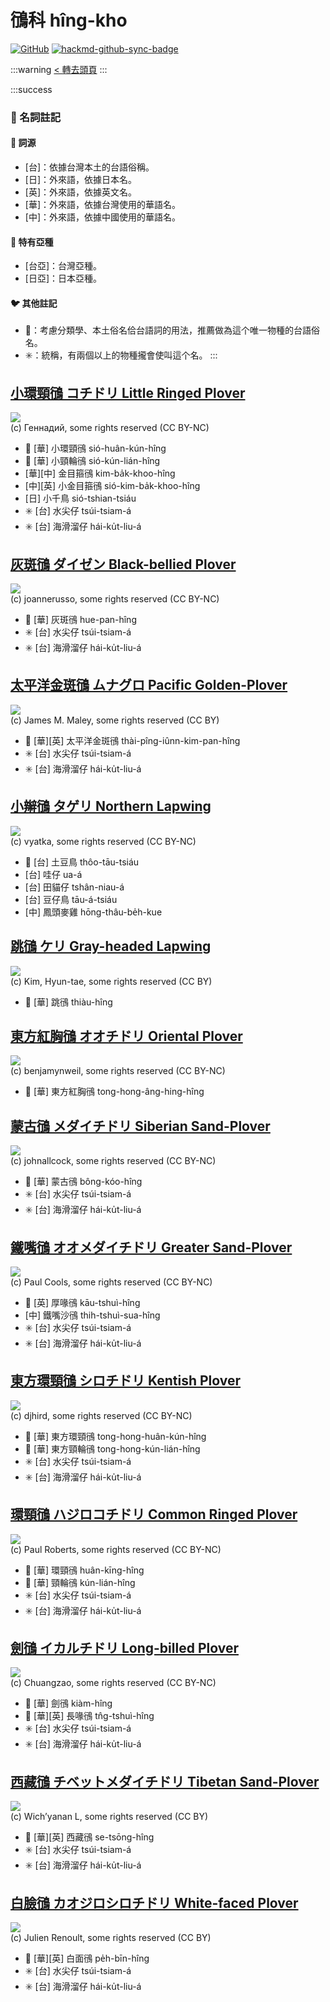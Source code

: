 # 鴴科 hîng-kho

[![GitHub](https://img.shields.io/badge/GitHub-black?logo=github)](https://github.com/siansiansu/tsiau-a-e-mia)
[![hackmd-github-sync-badge](https://hackmd.io/HzkAeO3UTTillhg8AZ0C4w/badge)](https://hackmd.io/HzkAeO3UTTillhg8AZ0C4w)

:::warning
[< 轉去頭頁](https://hackmd.io/@siansiansu/Hy4VzNvha)
:::

:::success
### 📖 名詞註記

#### 📎 詞源

- [台]：依據台灣本土的台語俗稱。
- [日]：外來語，依據日本名。
- [英]：外來語，依據英文名。
- [華]：外來語，依據台灣使用的華語名。
- [中]：外來語，依據中國使用的華語名。

#### 🎏 特有亞種

- [台亞]：台灣亞種。
- [日亞]：日本亞種。

#### 🐦 其他註記

- 🎯：考慮分類學、本土俗名佮台語詞的用法，推薦做為這个唯一物種的台語俗名。
- ✳️：統稱，有兩個以上的物種攏會使叫這个名。
:::

## [小環頸鴴 コチドリ Little Ringed Plover](https://ebird.org/species/lirplo)

![](https://inaturalist-open-data.s3.amazonaws.com/photos/28895106/medium.jpg)
<br/>
(c) Геннадий, some rights reserved (CC BY-NC)

- 🎯 [華] 小環頸鴴 sió-huân-kún-hîng
- 🎯 [華] 小頸輪鴴 sió-kún-lián-hîng
- [華][中] 金目箍鴴 kim-ba̍k-khoo-hîng
- [中][英] 小金目箍鴴 sió-kim-ba̍k-khoo-hîng
- [日] 小千鳥 sió-tshian-tsiáu
- ✳️ [台] 水尖仔 tsúi-tsiam-á
- ✳️ [台] 海滑溜仔 hái-ku̍t-liu-á

## [灰斑鴴 ダイゼン Black-bellied Plover](https://ebird.org/species/bkbplo)

![](https://inaturalist-open-data.s3.amazonaws.com/photos/5468412/medium.jpeg)
<br/>
(c) joannerusso, some rights reserved (CC BY-NC)

- 🎯 [華] 灰斑鴴 hue-pan-hîng
- ✳️ [台] 水尖仔 tsúi-tsiam-á
- ✳️ [台] 海滑溜仔 hái-ku̍t-liu-á

## [太平洋金斑鴴 ムナグロ Pacific Golden-Plover](https://ebird.org/species/pagplo)

![](https://inaturalist-open-data.s3.amazonaws.com/photos/43835792/medium.jpg)
<br/>
(c) James M. Maley, some rights reserved (CC BY)

- 🎯 [華][英] 太平洋金斑鴴 thài-pîng-iûnn-kim-pan-hîng
- ✳️ [台] 水尖仔 tsúi-tsiam-á
- ✳️ [台] 海滑溜仔 hái-ku̍t-liu-á

## [小辮鴴 タゲリ Northern Lapwing](https://ebird.org/species/norlap)

![](https://inaturalist-open-data.s3.amazonaws.com/photos/189856988/medium.jpg)
<br/>
(c) vyatka, some rights reserved (CC BY-NC)

- 🎯 [台] 土豆鳥 thôo-tāu-tsiáu
- [台] 哇仔 ua-á
- [台] 田貓仔 tshân-niau-á
- [台] 豆仔鳥 tāu-á-tsiáu
- [中] 鳳頭麥雞 hōng-thâu-be̍h-kue

## [跳鴴 ケリ Gray-headed Lapwing](https://ebird.org/species/gyhlap1)

![](https://inaturalist-open-data.s3.amazonaws.com/photos/2544894/medium.jpg)
<br/>
(c) Kim, Hyun-tae, some rights reserved (CC BY)

- 🎯 [華] 跳鴴 thiàu-hîng

## [東方紅胸鴴 オオチドリ Oriental Plover](https://ebird.org/species/oriplo1)

![](https://inaturalist-open-data.s3.amazonaws.com/photos/64412807/medium.jpeg)
<br/>
(c) benjamynweil, some rights reserved (CC BY-NC)

- 🎯 [華] 東方紅胸鴴 tong-hong-âng-hing-hîng

## [蒙古鴴 メダイチドリ Siberian Sand-Plover](https://ebird.org/species/lessap2)

![](https://inaturalist-open-data.s3.amazonaws.com/photos/17506363/medium.jpeg)
<br/>
(c) johnallcock, some rights reserved (CC BY-NC)

- 🎯 [華] 蒙古鴴 bông-kóo-hîng
- ✳️ [台] 水尖仔 tsúi-tsiam-á
- ✳️ [台] 海滑溜仔 hái-ku̍t-liu-á

## [鐵嘴鴴 オオメダイチドリ Greater Sand-Plover](https://ebird.org/species/grsplo)

![](https://inaturalist-open-data.s3.amazonaws.com/photos/1935738/medium.jpg)
<br/>
(c) Paul Cools, some rights reserved (CC BY-NC)

- 🎯 [英] 厚喙鴴 kāu-tshuì-hîng
- [中] 鐵嘴沙鴴 thih-tshuì-sua-hîng
- ✳️ [台] 水尖仔 tsúi-tsiam-á
- ✳️ [台] 海滑溜仔 hái-ku̍t-liu-á

## [東方環頸鴴 シロチドリ Kentish Plover](https://ebird.org/species/kenplo1)

![](https://inaturalist-open-data.s3.amazonaws.com/photos/162627410/medium.jpg)
<br/>
(c) djhird, some rights reserved (CC BY-NC)

- 🎯 [華] 東方環頸鴴 tong-hong-huân-kún-hîng
- 🎯 [華] 東方頸輪鴴 tong-hong-kún-lián-hîng
- ✳️ [台] 水尖仔 tsúi-tsiam-á
- ✳️ [台] 海滑溜仔 hái-ku̍t-liu-á

## [環頸鴴 ハジロコチドリ Common Ringed Plover](https://ebird.org/species/corplo)

![](https://inaturalist-open-data.s3.amazonaws.com/photos/8956/medium.jpg)
<br/>
(c) Paul Roberts, some rights reserved (CC BY-NC)

- 🎯 [華] 環頸鴴 huân-kīng-hîng
- 🎯 [華] 頸輪鴴 kún-lián-hîng
- ✳️ [台] 水尖仔 tsúi-tsiam-á
- ✳️ [台] 海滑溜仔 hái-ku̍t-liu-á

## [劍鴴 イカルチドリ Long-billed Plover](https://ebird.org/species/lobplo1)

![](https://inaturalist-open-data.s3.amazonaws.com/photos/173683293/medium.jpg)
<br/>
(c) Chuangzao, some rights reserved (CC BY-NC)

- 🎯 [華] 劍鴴 kiàm-hîng
- 🎯 [華][英] 長喙鴴 tn̂g-tshuì-hîng
- ✳️ [台] 水尖仔 tsúi-tsiam-á
- ✳️ [台] 海滑溜仔 hái-ku̍t-liu-á

## [西藏鴴 チベットメダイチドリ Tibetan Sand-Plover](https://ebird.org/species/lessap1)

![](https://inaturalist-open-data.s3.amazonaws.com/photos/132569111/medium.jpg)
<br/>
(c) Wich’yanan L, some rights reserved (CC BY)

- 🎯 [華][英] 西藏鴴 se-tsōng-hîng
- ✳️ [台] 水尖仔 tsúi-tsiam-á
- ✳️ [台] 海滑溜仔 hái-ku̍t-liu-á

## [白臉鴴 カオジロシロチドリ White-faced Plover](https://ebird.org/species/whfplo2)

![](https://inaturalist-open-data.s3.amazonaws.com/photos/3886993/medium.jpg)
<br/>
(c) Julien Renoult, some rights reserved (CC BY)

- 🎯 [華][英] 白面鴴 pe̍h-bīn-hîng
- ✳️ [台] 水尖仔 tsúi-tsiam-á
- ✳️ [台] 海滑溜仔 hái-ku̍t-liu-á
